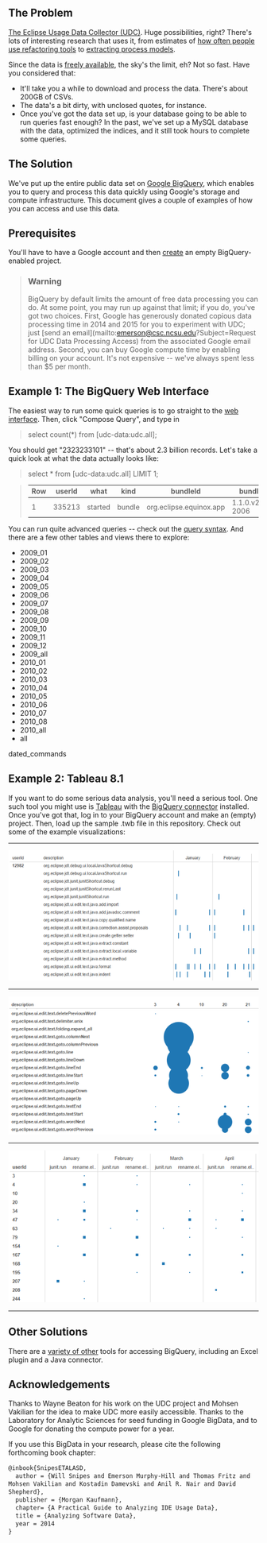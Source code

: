 ## The Problem

[The Eclipse Usage Data Collector (UDC)](https://www.eclipse.org/org/usagedata/). Huge possibilities, right? There's lots of interesting research that uses it, from estimates of [how often people use refactoring tools](http://people.engr.ncsu.edu/ermurph3/papers/tse11a.pdf) to [extracting process models](http://hal.archives-ouvertes.fr/docs/01/01/07/56/PDF/Thesis.pdf).

Since the data is [freely available](http://archive.eclipse.org/projects/usagedata/), the sky's the limit, eh? Not so fast. Have you considered that:
* It'll take you a while to download and process the data. There's about 200GB of CSVs.
* The data's a bit dirty, with unclosed quotes, for instance.
* Once you've got the data set up, is your database going to be able to run queries fast enough? In the past, we've set up a MySQL database with the data, optimized the indices, and it still took hours to complete some queries.

## The Solution

We've put up the entire public data set on [Google BigQuery](https://developers.google.com/bigquery), which enables you to query and process this data quickly using Google's storage and compute infrastructure. This document gives a couple of examples of how you can access and use this data.

## Prerequisites

You'll have to have a Google account and then [create](https://console.developers.google.com) an empty BigQuery-enabled project.

> ### Warning
> BigQuery by default limits the amount of free data processing you can do. At some point, you may run up against that limit; if you do, you've got two choices. First, Google has generously donated copious data processing time in 2014 and 2015 for you to experiment with UDC; just [send an email](mailto:emerson@csc.ncsu.edu?Subject=Request for UDC Data Processing Access) from the associated Google email address. Second, you can buy Google compute time by enabling billing on your account. It's not expensive -- we've always spent less than $5 per month.

## Example 1: The BigQuery Web Interface

The easiest way to run some quick queries is to go straight to the [web interface](https://bigquery.cloud.google.com/table/udc-data:udc.dated_commands). Then, click "Compose Query", and type in

> select count(*) from [udc-data:udc.all];

You should get "2323233101" -- that's about 2.3 billion records. Let's take a quick look at what the data actually looks like:

> select * from [udc-data:udc.all] LIMIT 1;

> Row| userId | what    |kind  |bundleId               |bundleVersion       | description            | time
> --- | --- | --- | --- | --- | --- | --- | ---
> 1  | 335213 | started |bundle|org.eclipse.equinox.app|1.1.0.v20080421-2006| org.eclipse.equinox.app| 239957498477

 You can run quite advanced queries -- check out the [query syntax](https://developers.google.com/bigquery/query-reference). And there are a few other tables and views there to explore:

* 2009_01
* 2009_02
* 2009_03
* 2009_04
* 2009_05
* 2009_06
* 2009_07
* 2009_08
* 2009_09
* 2009_10
* 2009_11
* 2009_12
* 2009_all
* 2010_01
* 2010_02
* 2010_03
* 2010_04
* 2010_05
* 2010_06
* 2010_07
* 2010_08
* 2010_all
* all

dated_commands

## Example 2: Tableau 8.1

If you want to do some serious data analysis, you'll need a serious tool. One such tool you might use is [Tableau](http://www.tableausoftware.com) with the [BigQuery connector](http://www.tableausoftware.com/solutions/google-bigquery) installed. Once you've got that, log in to your BigQuery account and make an (empty) project. Then, load up the sample .twb file in this repository. Check out some of the example visualizations:

***

![](https://github.com/DeveloperLiberationFront/UsageDataCollectorOnBigData/blob/master/example1.png)

***

![](https://github.com/DeveloperLiberationFront/UsageDataCollectorOnBigData/blob/master/example2.png)

***

![](https://github.com/DeveloperLiberationFront/UsageDataCollectorOnBigData/blob/master/example3.png)

***

## Other Solutions

There are a [variety of other](https://developers.google.com/bigquery/third-party-tools) tools for accessing BigQuery, including an Excel plugin and a Java connector.

## Acknowledgements

Thanks to Wayne Beaton for his work on the UDC project and Mohsen Vakilian for the idea to make UDC more easily accessible. Thanks to the Laboratory for Analytic Sciences for seed funding in Google BigData, and to Google for donating the compute power for a year.

If you use this BigData in your research, please cite the following forthcoming book chapter:

```
@inbook{SnipesETALASD,
  author = {Will Snipes and Emerson Murphy-Hill and Thomas Fritz and Mohsen Vakilian and Kostadin Damevski and Anil R. Nair and David Shepherd},
  publisher = {Morgan Kaufmann},
  chapter= {A Practical Guide to Analyzing IDE Usage Data},
  title = {Analyzing Software Data},
  year = 2014
}
```
